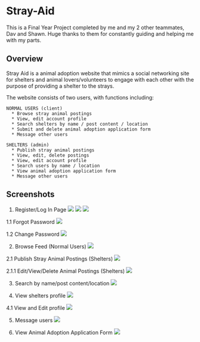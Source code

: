 # Stray-Aid
This is a Final Year Project completed by me and my 2 other teammates, Dav and Shawn. Huge thanks to them for constantly guiding and helping me with my parts.

## Overview
Stray Aid is a animal adoption website that mimics a social networking site for shelters and animal lovers/volunteers to engage with each other with the purpose of providing a shelter to the strays. 

The website consists of two users, with functions including:
```
NORMAL USERS (client)
  * Browse stray animal postings
  * View, edit account profile
  * Search shelters by name / post content / location
  * Submit and delete animal adoption application form
  * Message other users
  
SHELTERS (admin)
  * Publish stray animal postings
  * View, edit, delete postings
  * View, edit account profile
  * Search users by name / location
  * View animal adoption application form
  * Message other users
```

## Screenshots
1. Register/Log In Page
![](screenshots/loginpage.jpg)
![](screenshots/register.jpg)
![](screenshots/login.jpg)

1.1 Forgot Password
![](screenshots/forgotpassword.jpg)

1.2 Change Password
![](screenshots/changepassword.jpg)

2. Browse Feed (Normal Users)
![](screenshots/browsefeed.jpg)

2.1 Publish Stray Animal Postings (Shelters)
![](screenshots/createpost.jpg)

2.1.1 Edit/View/Delete Animal Postings (Shelters)
![](screenshots/editpost.jpg)

3. Search by name/post content/location
![](screenshots/search.jpg)

4. View shelters profile
![](screenshots/shelterprofile.jpg)

4.1 View and Edit profile
![](screenshots/profile.jpg)

5. Message users
![](screenshots/msg.jpg)

6. View Animal Adoption Application Form
![](screenshots/applicationform.jpg)
